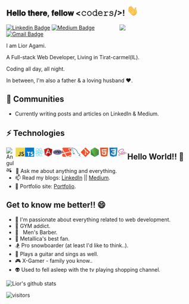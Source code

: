 <h2> 𝐇𝐞𝐥𝐥𝐨 𝐭𝐡𝐞𝐫𝐞, 𝐟𝐞𝐥𝐥𝐨𝐰 <𝚌𝚘𝚍𝚎𝚛𝚜/>! <img src="https://raw.githubusercontent.com/ABSphreak/ABSphreak/master/gifs/Hi.gif" width="30px"></h2>

<img align='right' src='https://user-images.githubusercontent.com/5713670/87202985-820dcb80-c2b6-11ea-9f56-7ec461c497c3.gif' width='200"'>

[![Linkedin Badge](https://img.shields.io/badge/-lioragami-blue?style=flat-square&logo=Linkedin&logoColor=white&link=https://www.linkedin.com/in/lior-agami/)](https://www.linkedin.com/in/lior-agami/) [![Medium Badge](https://img.shields.io/badge/-lioragami-03a57a?style=flat-square&labelColor=000000&logo=Medium&link=https://lioragami.medium.com/)](https://lioragami.medium.com/)
[![Gmail Badge](https://img.shields.io/badge/-lioragami4@gmail.com-c14438?style=flat-square&logo=Gmail&logoColor=white&link=mailto:lioragami4@gmail.com)](mailto:lioragami4@gmail.com)

I am Lior Agami.

A Full-stack Web Developer, Living in Tirat-carmel(IL).

Coding all day, all night.

In between, I'm also a father & a loving husband ❤.

## 👯 Communities
* Currently writing posts and articles on LinkedIn & Medium.

## ⚡ Technologies
<img width="25px" align="left" alt="Angular" width="26px" src="https://cdn.jsdelivr.net/npm/simple-icons@3.11.0/icons/angular.svg" />
<img width="25px" align="left" alt="JavaScript" width="26px" src="https://github.com/devicons/devicon/blob/master/icons/javascript/javascript-original.svg" />
<img width="25px" align="left" alt="Typescript" width="26px" src="https://github.com/devicons/devicon/blob/master/icons/typescript/typescript-original.svg" />
<img width="25px" align="left" alt="React" width="26px" src="https://github.com/devicons/devicon/blob/master/icons/react/react-original.svg" />
<img width="25px" align="left" alt="angularJS" width="26px" src="https://github.com/devicons/devicon/blob/master/icons/angularjs/angularjs-original.svg" />
<img width="25px" align="left" alt="php" width="26px" src="https://github.com/devicons/devicon/blob/master/icons/php/php-original.svg" />
<img width="25px" align="left" alt="Laravel" width="26px" src="https://github.com/devicons/devicon/blob/master/icons/laravel/laravel-plain.svg" />
<img width="25px" align="left" alt="MySQL" width="26px" src="https://github.com/devicons/devicon/blob/master/icons/mysql/mysql-original.svg" />
<img width="25px" align="left" alt="Git" width="26px" src="https://github.com/devicons/devicon/blob/master/icons/git/git-original.svg" />
<img width="25px" align="left" alt="Nodejs" width="26px" src="https://github.com/devicons/devicon/blob/master/icons/nodejs/nodejs-original.svg" />
<img width="25px" align="left" alt="HTML5" width="26px" src="https://github.com/devicons/devicon/blob/master/icons/html5/html5-original.svg" />
<img width="25px" align="left" alt="CSS3" width="26px" src="https://github.com/devicons/devicon/blob/master/icons/css3/css3-original.svg" />
<img width="25px" align="left" alt="Sass" width="26px" src="https://github.com/devicons/devicon/blob/master/icons/sass/sass-original.svg" />



## Hello World!! 🤔
- 💬 Ask me about anything and everything.
- 📫 Read my blogs: [LinkedIn](https://www.linkedin.com/in/lior-agami/) || [Medium](https://lioragami.medium.com/).
- 🎯 Portfolio site: [Portfolio](https://lior-dev.com).

## Get to know me better!! 😄
- 🤖 I'm passionate about everything related to web development.
- 💪 GYM addict.
- 💈 &nbsp;&nbsp;Men's Barber.
- 🎸 Metallica's best fan.
- 🏂 Pro snowboarder (at least I'd like to think..).
- 🎼 Plays a guitar and sings as well.
- 🎮 X-Gamer - family you know..
- 👽 Used to fell asleep with the tv playing shopping channel.

![Lior's github stats](https://github-readme-stats.vercel.app/api?username=lioragami&hide=["issues"]&show_icons=true)

![visitors](https://visitor-badge.glitch.me/badge?page_id=lioragami.lioragami)

